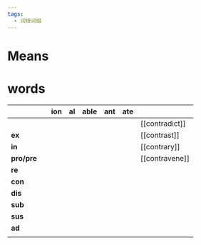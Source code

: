 ```yaml
---
tags:
  - 词根词缀
---
```

# Means

# words
|             |     | **ion** | **al** | **able** | **ant** | **ate** |                |
| ----------- | --- | ------- | ------ | -------- | ------- | ------- | -------------- |
|             |     |         |        |          |         |         | [[contradict]] |
| **ex**      |     |         |        |          |         |         | [[contrast]]   |
| **in**      |     |         |        |          |         |         | [[contrary]]   |
| **pro/pre** |     |         |        |          |         |         | [[contravene]] |
| **re**      |     |         |        |          |         |         |                |
| **con**     |     |         |        |          |         |         |                |
| **dis**     |     |         |        |          |         |         |                |
| **sub**     |     |         |        |          |         |         |                |
| **sus**     |     |         |        |          |         |         |                |
| **ad**      |     |         |        |          |         |         |                |
|             |     |         |        |          |         |         |                |
